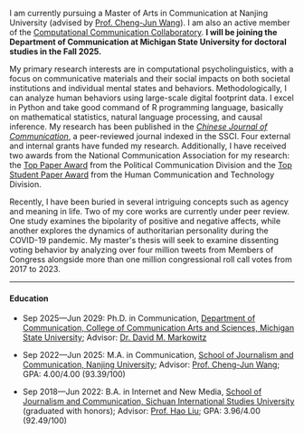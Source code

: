 I am currently pursuing a Master of Arts in Communication at Nanjing University (advised by [Prof. Cheng-Jun Wang](https://chengjun.github.io/)). I am also an active member of the [Computational Communication Collaboratory](https://computational-communication.com/). **I will be joining the Department of Communication at Michigan State University for doctoral studies in the Fall 2025.**

My primary research interests are in computational psycholinguistics, with a focus on communicative materials and their social impacts on both societal institutions and individual mental states and behaviors. Methodologically, I can analyze human behaviors using large-scale digital footprint data. I excel in Python and take good command of R programming language, basically on mathematical statistics, natural language processing, and causal inference. My research has been published in the [_Chinese Journal of Communication_](https://www.tandfonline.com/journals/rcjc20), a peer-reviewed journal indexed in the SSCI. Four external and internal grants have funded my research. Additionally, I have received two awards from the National Communication Association for my research: the [Top Paper Award](/assets/awards/nca24_pld.jpg) from the Political Communication Division and the [Top Student Paper Award](/assets/awards/nca24_hctd.jpg) from the Human Communication and Technology Division.

Recently, I have been buried in several intriguing concepts such as agency and meaning in life. Two of my core works are currently under peer review. One study examines the bipolarity of positive and negative affects, while another explores the dynamics of authoritarian personality during the COVID-19 pandemic. My master's thesis will seek to examine dissenting voting behavior by analyzing over four million tweets from Members of Congress alongside more than one million congressional roll call votes from 2017 to 2023.

------

#### Education

- Sep 2025—Jun 2029: Ph.D. in Communication, [Department of Communication, College of Communication Arts and Sciences, Michigan State University](https://comartsci.msu.edu/departments/communication); Advisor: [Dr. David M. Markowitz](https://www.davidmarkowitz.org/)

- Sep 2022—Jun 2025: M.A. in Communication, [School of Journalism and Communication, Nanjing University](https://jc.nju.edu.cn/); Advisor: [Prof. Cheng-Jun Wang](https://chengjun.github.io/); GPA: 4.00/4.00 (93.39/100)
  
- Sep 2018—Jun 2022: B.A. in Internet and New Media, [School of Journalism and Communication, Sichuan International Studies University](https://media.sisu.edu.cn/) (graduated with honors); Advisor: [Prof. Hao Liu](https://media.sisu.edu.cn/jsjl/719dfd1f447448cdb480d1ca14a92ce7.htm); GPA: 3.96/4.00 (92.49/100)
